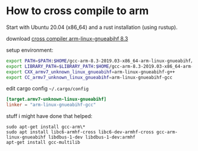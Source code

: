 # How to cross compile to arm

Start with Ubuntu 20.04 (x86_64) and a rust installation (using rustup).

download [cross compiler arm-linux-gnueabihf 8.3](https://developer.arm.com/tools-and-software/open-source-software/developer-tools/gnu-toolchain/gnu-a/downloads)

setup environment:

```bash
export PATH=$PATH:$HOME/gcc-arm-8.3-2019.03-x86_64-arm-linux-gnueabihf/bin/
export LIBRARY_PATH=$LIBRARY_PATH:$HOME/gcc-arm-8.3-2019.03-x86_64-arm-linux-gnueabihf/arm-linux-gnueabihf/libc/lib/
export CXX_armv7_unknown_linux_gnueabihf=arm-linux-gnueabihf-g++
export CC_armv7_unknown_linux_gnueabihf=arm-linux-gnueabihf-gcc
``` 

edit cargo config `~/.cargo/config`

```toml
[target.armv7-unknown-linux-gnueabihf]
linker = "arm-linux-gnueabihf-gcc"
```

stuff i might have done that helped:

```
sudo apt-get install gcc-arm\*
sudo apt install libc6-armhf-cross libc6-dev-armhf-cross gcc-arm-linux-gnueabihf libdbus-1-dev libdbus-1-dev:armhf
apt-get install gcc-multilib
```
